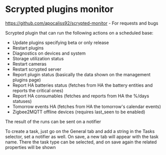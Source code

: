 # Scrypted plugins monitor

https://github.com/apocaliss92/scrypted-monitor - For requests and bugs

Scrypted plugin that can run the following actions on a scheduled base:
- Update plugins specifying beta or only release
- Restart plugins
- Diagnostics on devices and system
- Storage utilization status
- Restart cameras
- Restart scrypted server
- Report plugin status (basically the data shown on the management plugins page)
- Report HA batteries status (fetches from HA the battery entities and reports the critical ones)
- Report HA consumables (fetches and reports from HA the %/days statuses)
- Tomorrow events HA (fetches from HA the tomorrow's calendar events)
- Zigbee2MQTT offline devices (requires last_seen to be enabled)

The result of the runs can be sent on a notifier

To create a task, just go on the General tab and add a string in the Tasks selector, set a notifier as well.
On save, a new tab will appear with the task name. There the task type can be selected, and on save again the related properties will be shown